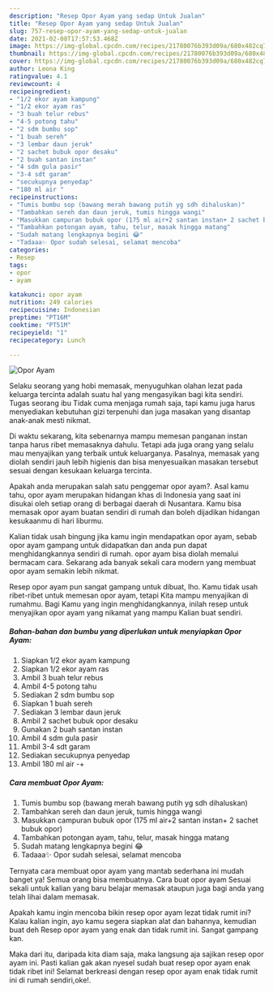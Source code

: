 ```yaml
---
description: "Resep Opor Ayam yang sedap Untuk Jualan"
title: "Resep Opor Ayam yang sedap Untuk Jualan"
slug: 757-resep-opor-ayam-yang-sedap-untuk-jualan
date: 2021-02-08T17:57:53.468Z
image: https://img-global.cpcdn.com/recipes/21780076b393d09a/680x482cq70/opor-ayam-foto-resep-utama.jpg
thumbnail: https://img-global.cpcdn.com/recipes/21780076b393d09a/680x482cq70/opor-ayam-foto-resep-utama.jpg
cover: https://img-global.cpcdn.com/recipes/21780076b393d09a/680x482cq70/opor-ayam-foto-resep-utama.jpg
author: Leona King
ratingvalue: 4.1
reviewcount: 4
recipeingredient:
- "1/2 ekor ayam kampung"
- "1/2 ekor ayam ras"
- "3 buah telur rebus"
- "4-5 potong tahu"
- "2 sdm bumbu sop"
- "1 buah sereh"
- "3 lembar daun jeruk"
- "2 sachet bubuk opor desaku"
- "2 buah santan instan"
- "4 sdm gula pasir"
- "3-4 sdt garam"
- "secukupnya penyedap"
- "180 ml air "
recipeinstructions:
- "Tumis bumbu sop (bawang merah bawang putih yg sdh dihaluskan)"
- "Tambahkan sereh dan daun jeruk, tumis hingga wangi"
- "Masukkan campuran bubuk opor (175 ml air+2 santan instan+ 2 sachet bubuk opor)"
- "Tambahkan potongan ayam, tahu, telur, masak hingga matang"
- "Sudah matang lengkapnya begini 😂"
- "Tadaaa✨ Opor sudah selesai, selamat mencoba"
categories:
- Resep
tags:
- opor
- ayam

katakunci: opor ayam 
nutrition: 249 calories
recipecuisine: Indonesian
preptime: "PT16M"
cooktime: "PT51M"
recipeyield: "1"
recipecategory: Lunch

---
```



![Opor Ayam](https://img-global.cpcdn.com/recipes/21780076b393d09a/680x482cq70/opor-ayam-foto-resep-utama.jpg)

Selaku seorang yang hobi memasak, menyuguhkan olahan lezat pada keluarga tercinta adalah suatu hal yang mengasyikan bagi kita sendiri. Tugas seorang ibu Tidak cuma menjaga rumah saja, tapi kamu juga harus menyediakan kebutuhan gizi terpenuhi dan juga masakan yang disantap anak-anak mesti nikmat.

Di waktu  sekarang, kita sebenarnya mampu memesan panganan instan tanpa harus ribet memasaknya dahulu. Tetapi ada juga orang yang selalu mau menyajikan yang terbaik untuk keluarganya. Pasalnya, memasak yang diolah sendiri jauh lebih higienis dan bisa menyesuaikan masakan tersebut sesuai dengan kesukaan keluarga tercinta. 



Apakah anda merupakan salah satu penggemar opor ayam?. Asal kamu tahu, opor ayam merupakan hidangan khas di Indonesia yang saat ini disukai oleh setiap orang di berbagai daerah di Nusantara. Kamu bisa memasak opor ayam buatan sendiri di rumah dan boleh dijadikan hidangan kesukaanmu di hari liburmu.

Kalian tidak usah bingung jika kamu ingin mendapatkan opor ayam, sebab opor ayam gampang untuk didapatkan dan anda pun dapat menghidangkannya sendiri di rumah. opor ayam bisa diolah memalui bermacam cara. Sekarang ada banyak sekali cara modern yang membuat opor ayam semakin lebih nikmat.

Resep opor ayam pun sangat gampang untuk dibuat, lho. Kamu tidak usah ribet-ribet untuk memesan opor ayam, tetapi Kita mampu menyajikan di rumahmu. Bagi Kamu yang ingin menghidangkannya, inilah resep untuk menyajikan opor ayam yang nikamat yang mampu Kalian buat sendiri.

<!--inarticleads1-->

##### Bahan-bahan dan bumbu yang diperlukan untuk menyiapkan Opor Ayam:

1. Siapkan 1/2 ekor ayam kampung
1. Siapkan 1/2 ekor ayam ras
1. Ambil 3 buah telur rebus
1. Ambil 4-5 potong tahu
1. Sediakan 2 sdm bumbu sop
1. Siapkan 1 buah sereh
1. Sediakan 3 lembar daun jeruk
1. Ambil 2 sachet bubuk opor desaku
1. Gunakan 2 buah santan instan
1. Ambil 4 sdm gula pasir
1. Ambil 3-4 sdt garam
1. Sediakan secukupnya penyedap
1. Ambil 180 ml air -+




<!--inarticleads2-->

##### Cara membuat Opor Ayam:

1. Tumis bumbu sop (bawang merah bawang putih yg sdh dihaluskan)
1. Tambahkan sereh dan daun jeruk, tumis hingga wangi
1. Masukkan campuran bubuk opor (175 ml air+2 santan instan+ 2 sachet bubuk opor)
1. Tambahkan potongan ayam, tahu, telur, masak hingga matang
1. Sudah matang lengkapnya begini 😂
1. Tadaaa✨ Opor sudah selesai, selamat mencoba




Ternyata cara membuat opor ayam yang mantab sederhana ini mudah banget ya! Semua orang bisa membuatnya. Cara buat opor ayam Sesuai sekali untuk kalian yang baru belajar memasak ataupun juga bagi anda yang telah lihai dalam memasak.

Apakah kamu ingin mencoba bikin resep opor ayam lezat tidak rumit ini? Kalau kalian ingin, ayo kamu segera siapkan alat dan bahannya, kemudian buat deh Resep opor ayam yang enak dan tidak rumit ini. Sangat gampang kan. 

Maka dari itu, daripada kita diam saja, maka langsung aja sajikan resep opor ayam ini. Pasti kalian gak akan nyesel sudah buat resep opor ayam enak tidak ribet ini! Selamat berkreasi dengan resep opor ayam enak tidak rumit ini di rumah sendiri,oke!.

